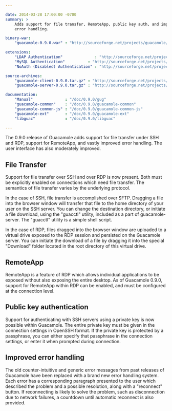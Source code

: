 ```yaml
---

date: 2014-03-28 17:00:00 -0700
summary: >
    Adds support for file transfer, RemoteApp, public key auth, and improved
    error handling.

binary-war:
    "guacamole-0.9.0.war" : "http://sourceforge.net/projects/guacamole/files/current/binary/guacamole-0.9.0.war/download"

extensions:
    "LDAP Authentication"              : "http://sourceforge.net/projects/guacamole/files/current/extensions/guacamole-auth-ldap-0.9.0.tar.gz/download"
    "MySQL Authentication"          : "http://sourceforge.net/projects/guacamole/files/current/extensions/guacamole-auth-mysql-0.9.0.tar.gz/download"
    "NoAuth (Disabled) Authentication" : "http://sourceforge.net/projects/guacamole/files/current/extensions/guacamole-auth-noauth-0.9.0.tar.gz/download"

source-archives:
    "guacamole-client-0.9.0.tar.gz" : "http://sourceforge.net/projects/guacamole/files/current/source/guacamole-client-0.9.0.tar.gz/download"
    "guacamole-server-0.9.0.tar.gz" : "http://sourceforge.net/projects/guacamole/files/current/source/guacamole-server-0.9.0.tar.gz/download"

documentation:
    "Manual"              : "/doc/0.9.0/gug"
    "guacamole-common"    : "/doc/0.9.0/guacamole-common"
    "guacamole-common-js" : "/doc/0.9.0/guacamole-common-js"
    "guacamole-ext"       : "/doc/0.9.0/guacamole-ext"
    "libguac"             : "/doc/0.9.0/libguac"

---
```


The 0.9.0 release of Guacamole adds support for file transfer under SSH and RDP, support for RemoteApp, and vastly improved error handling. The user interface has also moderately improved.

File Transfer
--------------------

Support for file transfer over SSH and over RDP is now present. Both must be explicitly enabled on connections which need file transfer. The semantics of file transfer varies by the underlying protocol.

In the case of SSH, file transfer is accomplished over SFTP. Dragging a file into the browser window will transfer that file to the home directory of your user on the SSH server. You can change the destination directory, or initiate a file download, using the "guacctl" utility, included as a part of guacamole-server. The "guacctl" utility is a simple shell script.

In the case of RDP, files dragged into the browser window are uploaded to a virtual drive exposed to the RDP session and persisted on the Guacamole server. You can initiate the download of a file by dragging it into the special "Download" folder located in the root directory of this virtual drive.

RemoteApp
------------------

RemoteApp is a feature of RDP which allows individual applications to be exposed without also exposing the entire desktop. As of Guacamole 0.9.0, support for RemoteApp within RDP can be enabled, and must be configured at the connection level.

Public key authentication
-------------------------------------

Support for authenticating with SSH servers using a private key is now possible within Guacamole. The entire private key must be given in the connection settings in OpenSSH format. If the private key is protected by a passphrase, you can either specify that passphrase in the connection settings, or enter it when prompted during connection.

Improved error handling
-----------------------------------

The old counter-intuitive and generic error messages from past releases of Guacamole have been replaced with a brand new error handling system. Each error has a corresponding paragraph presented to the user which described the problem and a possible resolution, along with a "reconnect" button. If reconnecting is likely to solve the problem, such as disconnection due to network failures, a countdown until automatic reconnect is also provided.
